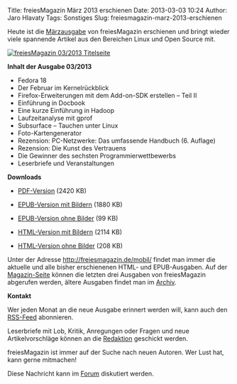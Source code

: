 Title: freiesMagazin März 2013 erschienen
Date: 2013-03-03 10:24
Author: Jaro Hlavaty
Tags: Sonstiges
Slug: freiesmagazin-marz-2013-erschienen

Heute ist die
[Märzausgabe](http://www.freiesmagazin.de/freiesMagazin-2013-03) von
freiesMagazin erschienen und bringt wieder viele spannende Artikel aus
den Bereichen Linux und Open Source mit.


[![freiesMagazin 03/2013
Titelseite](http://www.freiesmagazin.de/system/files/freiesmagazin-2013-03.png)](http://www.freiesmagazin.de/system/files/freiesmagazin-2013-03.png)


<!--break--><!--break-->

**Inhalt der Ausgabe 03/2013**


-   Fedora 18
-   Der Februar im Kernelrückblick
-   Firefox-Erweiterungen mit dem Add-on-SDK erstellen – Teil II
-   Einführung in Docbook
-   Eine kurze Einführung in Hadoop
-   Laufzeitanalyse mit gprof
-   Subsurface – Tauchen unter Linux
-   Foto-Kartengenerator
-   Rezension: PC-Netzwerke: Das umfassende Handbuch (6. Auflage)
-   Rezension: Die Kunst des Vertrauens
-   Die Gewinner des sechsten Programmierwettbewerbs
-   Leserbriefe und Veranstaltungen


**Downloads**


-   [PDF-Version](http://www.freiesmagazin.de/ftp/2013/freiesMagazin-2013-03.pdf)
    (2420 KB)


-   [EPUB-Version mit
    Bildern](http://www.freiesmagazin.de/ftp/2013/freiesMagazin-2013-03-bilder.epub)
    (1880 KB)


-   [EPUB-Version ohne
    Bilder](http://www.freiesmagazin.de/ftp/2013/freiesMagazin-2013-03.epub)
    (99 KB)


-   [HTML-Version mit
    Bildern](http://www.freiesmagazin.de/mobil/freiesMagazin-2013-03-bilder.html)
    (2114 KB)


-   [HTML-Version ohne
    Bilder](http://www.freiesmagazin.de/mobil/freiesMagazin-2013-03.html)
    (208 KB)


Unter der Adresse <http://freiesmagazin.de/mobil/> findet man immer die
aktuelle und alle bisher erschienenen HTML- und EPUB-Ausgaben. Auf der
[Magazin-Seite](http://www.freiesmagazin.de/magazin) können die letzten
drei Ausgaben von freiesMagazin abgerufen werden, ältere Ausgaben findet
man im [Archiv](http://www.freiesmagazin.de/archiv).


**Kontakt**


Wer jeden Monat an die neue Ausgabe erinnert werden will, kann auch den
[RSS-Feed](http://www.freiesmagazin.de/rss.xml) abonnieren.


Leserbriefe mit Lob, Kritik, Anregungen oder Fragen und neue
Artikelvorschläge können an die
[Redaktion](http://www.freiesmagazin.de/kontakt) geschickt werden.


freiesMagazin ist immer auf der Suche nach neuen Autoren. Wer Lust hat,
kann gerne mitmachen!


Diese Nachricht kann im
[Forum](http://forum.kubuntu-de.org/index.php?board=1.0) diskutiert
werden.



